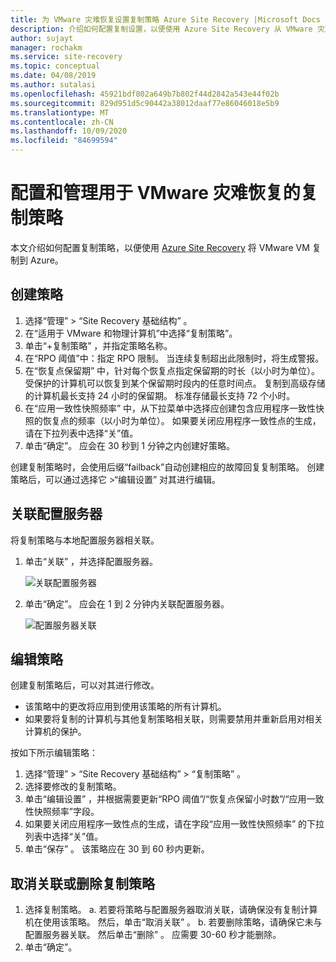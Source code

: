 ```yaml
---
title: 为 VMware 灾难恢复设置复制策略 Azure Site Recovery |Microsoft Docs
description: 介绍如何配置复制设置，以便使用 Azure Site Recovery 从 VMware 灾难恢复到 Azure。
author: sujayt
manager: rochakm
ms.service: site-recovery
ms.topic: conceptual
ms.date: 04/08/2019
ms.author: sutalasi
ms.openlocfilehash: 45921bdf802a649b7b802f44d2842a543e44f02b
ms.sourcegitcommit: 829d951d5c90442a38012daaf77e86046018e5b9
ms.translationtype: MT
ms.contentlocale: zh-CN
ms.lasthandoff: 10/09/2020
ms.locfileid: "84699594"
---
```

# <a name="configure-and-manage-replication-policies-for-vmware-disaster-recovery"></a>配置和管理用于 VMware 灾难恢复的复制策略

本文介绍如何配置复制策略，以便使用 [Azure Site Recovery](site-recovery-overview.md) 将 VMware VM 复制到 Azure。

## <a name="create-a-policy"></a>创建策略

1. 选择“管理”   > “Site Recovery 基础结构”  。
2. 在“适用于 VMware 和物理计算机”中选择“复制策略”。
3. 单击“+复制策略”  ，并指定策略名称。
4. 在“RPO 阈值”中：指定 RPO 限制。  当连续复制超出此限制时，将生成警报。
5. 在“恢复点保留期”  中，针对每个恢复点指定保留期的时长（以小时为单位）。 受保护的计算机可以恢复到某个保留期时段内的任意时间点。 复制到高级存储的计算机最长支持 24 小时的保留期。 标准存储最长支持 72 个小时。
6. 在“应用一致性快照频率”  中，从下拉菜单中选择应创建包含应用程序一致性快照的恢复点的频率（以小时为单位）。 如果要关闭应用程序一致性点的生成，请在下拉列表中选择“关”值。
7. 单击“确定”。  应会在 30 秒到 1 分钟之内创建好策略。

创建复制策略时，会使用后缀“failback”自动创建相应的故障回复复制策略。 创建策略后，可以通过选择它 >“编辑设置”  对其进行编辑。

## <a name="associate-a-configuration-server"></a>关联配置服务器

将复制策略与本地配置服务器相关联。

1. 单击“关联”  ，并选择配置服务器。

    ![关联配置服务器](./media/vmware-azure-set-up-replication/associate1.png)
2. 单击“确定”。  应会在 1 到 2 分钟内关联配置服务器。

    ![配置服务器关联](./media/vmware-azure-set-up-replication/associate2.png)

## <a name="edit-a-policy"></a>编辑策略

创建复制策略后，可以对其进行修改。

- 该策略中的更改将应用到使用该策略的所有计算机。
- 如果要将复制的计算机与其他复制策略相关联，则需要禁用并重新启用对相关计算机的保护。

按如下所示编辑策略：
1. 选择“管理”   > “Site Recovery 基础结构”   > “复制策略”  。
2. 选择要修改的复制策略。
3. 单击“编辑设置”  ，并根据需要更新“RPO 阈值”/“恢复点保留小时数”/“应用一致性快照频率”字段。
4. 如果要关闭应用程序一致性点的生成，请在字段“应用一致性快照频率”  的下拉列表中选择“关”值。
5. 单击“保存”  。 该策略应在 30 到 60 秒内更新。



## <a name="disassociate-or-delete-a-replication-policy"></a>取消关联或删除复制策略

1. 选择复制策略。
    a. 若要将策略与配置服务器取消关联，请确保没有复制计算机在使用该策略。 然后，单击“取消关联”  。
    b. 若要删除策略，请确保它未与配置服务器关联。 然后单击“删除”  。 应需要 30-60 秒才能删除。
2. 单击“确定”。 
